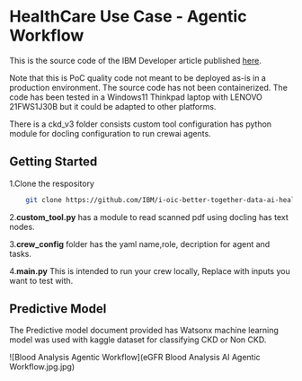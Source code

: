 # HealthCare Use Case - Agentic Workflow

This is the source code of the IBM Developer article published [here](https://github.com/IBM/i-oic-better-together-data-ai-healthcare).

Note that this is PoC quality code not meant to be deployed as-is in a production environment. The source code has not been containerized. The code has been tested in a Windows11 Thinkpad laptop with LENOVO 21FWS1J30B but it could be adapted to other platforms.

There is a ckd_v3 folder consists custom tool configuration has python module for docling configuration to run crewai agents.

## Getting Started
1.Clone the respository
```bash
    git clone https://github.com/IBM/i-oic-better-together-data-ai-healthcare
```

2.**custom_tool.py** has a module to read scanned pdf using docling has text nodes.

3.**crew_config** folder has the yaml name,role, decription for agent and tasks.

4.**main.py** This is intended to run your crew locally, Replace with inputs you want to test with.

## Predictive Model
The Predictive model document provided has Watsonx machine learning model was used with kaggle dataset for classifying CKD or Non CKD.



![Blood Analysis Agentic Workflow](eGFR Blood Analysis AI Agentic Workflow.jpg.jpg)
